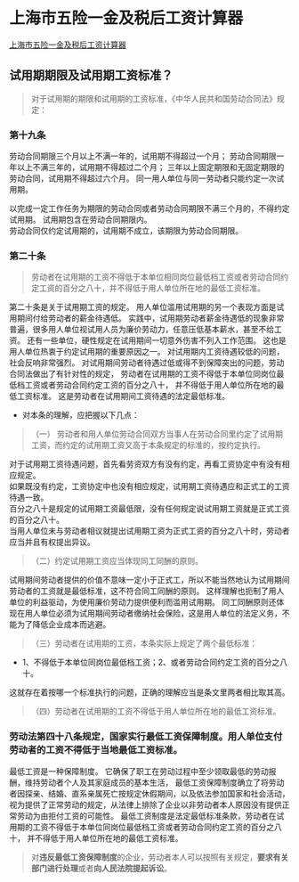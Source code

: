 # 上海市五险一金及税后工资计算器

[上海市五险一金及税后工资计算器](http://salarycalculator.sinaapp.com/city/shanghai)


## 试用期期限及试用期工资标准？

>对于试用期的期限和试用期的工资标准，《中华人民共和国劳动合同法》规定：

### 第十九条　 
劳动合同期限三个月以上不满一年的，试用期不得超过一个月； 
劳动合同期限一年以上不满三年的，试用期不得超过二个月； 
三年以上固定期限和无固定期限的劳动合同，试用期不得超过六个月。 
同一用人单位与同一劳动者只能约定一次试用期。 

以完成一定工作任务为期限的劳动合同或者劳动合同期限不满三个月的，不得约定试用期。 
试用期包含在劳动合同期限内。  
劳动合同仅约定试用期的，试用期不成立，该期限为劳动合同期限。 

### 第二十条　
> 劳动者在试用期的工资不得低于本单位相同岗位最低档工资或者劳动合同约定工资的百分之八十，并不得低于用人单位所在地的最低工资标准。

第二十条是关于试用期工资的规定。 
用人单位滥用试用期的另一个表现方面是试用期间付给劳动者的薪金待遇低。 
实践中，试用期劳动者薪金待遇低的现象非常普遍，很多用人单位视试用人员为廉价劳动力，任意压低基本薪水，甚至不给工资。 
还有一些单位，硬性规定在试用期间一切意外伤害不列入工作范围。 
这也是用人单位热衷于约定试用期的重要原因之一。 
对试用期内工资待遇较低的问题，社会反响非常强烈。
对试用期间劳动者待遇过低或得不到保障突出的问题，劳动合同法做出了有针对性的规定， 
劳动者在试用期的工资不得低于本单位同岗位最低档工资或者劳动合同约定工资的百分之八十， 
并不得低于用人单位所在地的最低工资标准。 
这是劳动者在试用期间工资待遇的法定最低标准。

* 对本条的理解，应把握以下几点： 
>（一）
劳动者和用人单位劳动合同双方当事人在劳动合同里约定了试用期工资，而约定的试用期工资又高于本条规定的标准的，按约定执行。 

对于试用期工资待遇问题，首先看劳资双方有没有约定，再看工资协定中有没有相应规定。  
如果既没有约定，工资协定中也没有相应规定，试用期工资待遇应和正式工的工资待遇一致。  
百分之八十是规定的试用期工资最低限，没有任何规定说试用期工资就是正式工资的百分之八十。  
当用人单位未与劳动者相议就提出试用期工资为正式工资的百分之八十时，劳动者应当并且有权提出异议。

>（二）约定试用期工资应当体现同工同酬的原则。 

试用期间劳动者提供的价值不意味一定小于正式工，所以不能当然地认为试用期间劳动者的工资就是最低标准，这不符合同工同酬的原则。 
这样理解也扼制了用人单位的利益驱动，为使用廉价劳动力提供便利而滥用试用期。 
同工同酬原则还体现在用人单位必须为试用期间劳动者缴纳社会保险，这是用人单位的法定义务，不能为了降低企业成本而逃避。 

>（三）劳动者在试用期的工资，本条实际上规定了两个最低标准： 
* 1、不得低于本单位同岗位最低档工资；2、或者劳动合同约定工资的百分之八十。 

这就存在着按哪一个标准执行的问题，正确的理解应当是条文里两者相比取其高。

>（四）劳动者在试用期的工资不得低于用人单位所在地的最低工资标准。

### 劳动法第四十八条规定，国家实行最低工资保障制度。用人单位支付劳动者的工资不得低于当地最低工资标准。 

最低工资是一种保障制度。 
它确保了职工在劳动过程中至少领取最低的劳动报酬，维持劳动者个人及其家庭成员的基本生活， 
最低工资保障制度确立了将劳动者因探亲、结婚、直系亲属死亡按规定休假期间，以及依法参加国家和社会活动， 
视为提供了正常劳动的规定，从法律上排除了企业以非劳动者本人原因没有提供正常劳动为由拒付工资的可能性。 
最低工资制度是法定最低标准条款，劳动者在试用期的工资不得低于本单位同岗位最低档工资或者劳动合同约定工资的百分之八十， 
并不得低于用人单位所在地的最低工资标准。 

> 对**违反最低工资保障制度**的企业，劳动者本人可以按照有关规定，**要求有关部门进行处理**或者**向人民法院提起诉讼**。






